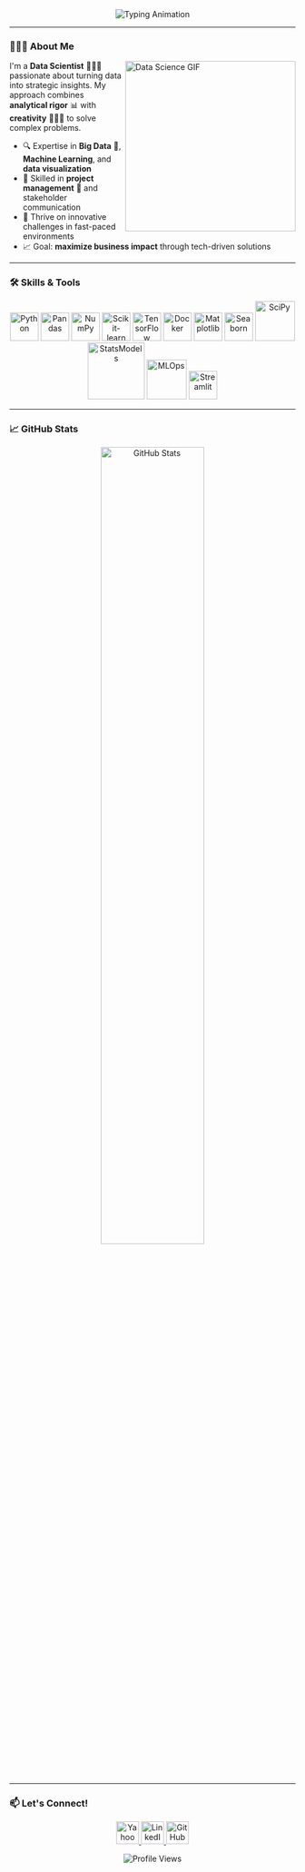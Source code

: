 <div align="center">
  <img src="https://readme-typing-svg.demolab.com?font=Fira+Code&weight=600&size=26&duration=3000&pause=1000&color=0038A8&background=FFFFFF00&width=650&lines=Hi+there+%F0%9F%91%8B+I'm+Anne-Lise+!;Data+Scientist+%26+Creative+Problem+Solver;Big+Data+%F0%9F%A4%96+%7C+Project+Management+%F0%9F%93%91;Let's+build+something+awesome+%F0%9F%9A%80" alt="Typing Animation" />
</div>

---

### **🙋🏼‍♀️ About Me**

<img src="https://media.giphy.com/media/LMcB8XospGZO8UQq87/giphy.gif" width="300" align="right" alt="Data Science GIF">

I'm a **Data Scientist** 👩🏼‍💻 passionate about turning data into strategic insights. My approach combines **analytical rigor** 📊 with **creativity** 👩🏼‍🎨 to solve complex problems.

- 🔍 Expertise in **Big Data** 🤖, **Machine Learning**, and **data visualization**  
- 🎯 Skilled in **project management** 📑 and stakeholder communication  
- 🌟 Thrive on innovative challenges in fast-paced environments  
- 📈 Goal: **maximize business impact** through tech-driven solutions

</div>

---

### **🛠️ Skills & Tools**
<!-- Logos colorés sans badges (liens garantis) -->
<p align="center">
  <img src="https://img.icons8.com/color/48/000000/python.png" alt="Python" width="50"/>
  <img src="https://img.icons8.com/color/48/000000/pandas.png" alt="Pandas" width="50"/>
  <img src="https://img.icons8.com/color/48/000000/numpy.png" alt="NumPy" width="50"/>
  <img src="https://upload.wikimedia.org/wikipedia/commons/0/05/Scikit_learn_logo_small.svg" alt="Scikit-learn" width="50"/>
  <img src="https://img.icons8.com/color/48/000000/tensorflow.png" alt="TensorFlow" width="50"/>
  <img src="https://img.icons8.com/color/48/000000/docker.png" alt="Docker" width="50"/>
  <img src="https://upload.wikimedia.org/wikipedia/commons/8/84/Matplotlib_icon.svg" alt="Matplotlib" width="50"/>
  <img src="https://seaborn.pydata.org/_images/logo-mark-lightbg.svg" alt="Seaborn" width="50"/>
  <img src="https://scipy.org/images/logo.svg" alt="SciPy" width="70"/>
  <img src="https://www.statsmodels.org/stable/_images/statsmodels-logo-v2-horizontal.svg" alt="StatsModels" width="100"/>
  <img src="https://img.shields.io/badge/MLOps-0038A8?style=for-the-badge&logo=amazonaws&logoColor=white" alt="MLOps" width="70"/>
  <img src="https://streamlit.io/images/brand/streamlit-mark-color.png" alt="Streamlit" width="50"/>
</p>

---

### **📈 GitHub Stats**  
<div align="center">
  <img src="https://github-readme-stats.vercel.app/api?username=Anne-Lise2083&show_icons=true&count_private=true&theme=radical&hide_border=true&bg_color=0D1117&title_color=0038A8&icon_color=0038A8" alt="GitHub Stats" width="60%">
</div>

---

### **📫 Let's Connect!**
<p align="center">
  <a href="mailto:annelisethomin@yahoo.fr">
    <img src="https://images.icon-icons.com/3053/PNG/512/yahoo_mail_macos_bigsur_icon_189534.png" alt="Yahoo Mail" width="40"/>
  </a>
  <a href="https://linkedin.com/in/anne-lise-thomin-85080069">
    <img src="https://img.icons8.com/color/48/000000/linkedin.png" alt="LinkedIn" width="40"/>
  </a>
  <a href="https://github.com/Anne-Lise2083">
    <img src="https://img.icons8.com/color/48/000000/github--v1.png" alt="GitHub" width="40"/>
  </a>
</p>

<div align="center">
  <img src="https://komarev.com/ghpvc/?username=Anne-Lise2083&color=0038A8&style=flat" alt="Profile Views">
</div>

